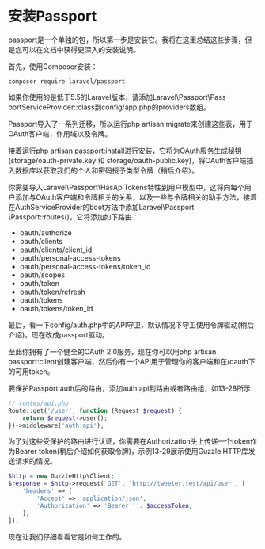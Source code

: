 # 安装Passport

passport是一个单独的包，所以第一步是安装它。我将在这里总结这些步骤，但是您可以在文档中获得更深入的安装说明。

首先，使用Composer安装：

```text
composer require laravel/passport
```

如果你使用的是低于5.5的Laravel版本，请添加Laravel\Passport\Pass portServiceProvider::class到config/app.php的providers数组。

Passport导入了一系列迁移，所以运行php artisan migrate来创建这些表，用于OAuth客户端，作用域以及令牌。

接着运行php artisan passport:install进行安装，它将为OAuth服务生成秘钥\(storage/oauth-private.key 和 storage/oauth-public.key\)，将OAuth客户端插入数据库以获取我们的个人和密码授予类型令牌（稍后介绍）。

你需要导入Laravel\Passport\HasApiTokens特性到用户模型中，这将向每个用户添加与OAuth客户端和令牌相关的关系，以及一些与令牌相关的助手方法，接着在AuthServiceProvider的boot方法中添加Laravel\Passport \Passport::routes\(\)，它将添加如下路由：

* oauth/authorize
* oauth/clients
* oauth/clients/client\_id
* oauth/personal-access-tokens
* oauth/personal-access-tokens/token\_id
* oauth/scopes
* oauth/token
* oauth/token/refresh
* oauth/tokens
* oauth/tokens/token\_id

最后，看一下config/auth.php中的API守卫，默认情况下守卫使用令牌驱动\(稍后介绍\)，现在改成passport驱动。

至此你拥有了一个健全的OAuth 2.0服务，现在你可以用php artisan passport:client创建客户端，然后你有一个API用于管理你的客户端和在/oauth下的可用token。

要保护Passport auth后的路由，添加auth:api到路由或者路由组，如13-28所示

```php
// routes/api.php
Route::get('/user', function (Request $request) { 
    return $request->user();
})->middleware('auth:api');
```

为了对这些受保护的路由进行认证，你需要在Authorization头上传递一个token作为Bearer token\(稍后介绍如何获取令牌\)，示例13-29展示使用Guzzle HTTP库发送请求的情况。

```php
$http = new GuzzleHttp\Client;
$response = $http->request('GET', 'http://tweeter.test/api/user', [
    'headers' => [
        'Accept' => 'application/json',
        'Authorization' => 'Bearer ' . $accessToken,
    ], 
]);
```

现在让我们仔细看看它是如何工作的。

